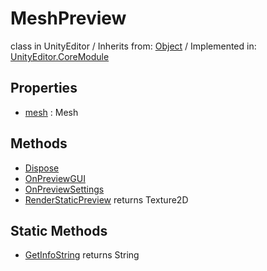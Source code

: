 # MeshPreview
class in UnityEditor
 / Inherits from: <a href="https://docs.unity3d.com/6000.2/Documentation/ScriptReference/Object.html">Object</a> / Implemented in: <a href="https://docs.unity3d.com/6000.2/Documentation/ScriptReference/UnityEditor.CoreModule.html">UnityEditor.CoreModule</a>

## Properties
- <a href="https://docs.unity3d.com/6000.2/Documentation/ScriptReference/MeshPreview-mesh.html">mesh</a> : Mesh

## Methods
- <a href="https://docs.unity3d.com/6000.2/Documentation/ScriptReference/MeshPreview.Dispose.html">Dispose</a>
- <a href="https://docs.unity3d.com/6000.2/Documentation/ScriptReference/MeshPreview.OnPreviewGUI.html">OnPreviewGUI</a>
- <a href="https://docs.unity3d.com/6000.2/Documentation/ScriptReference/MeshPreview.OnPreviewSettings.html">OnPreviewSettings</a>
- <a href="https://docs.unity3d.com/6000.2/Documentation/ScriptReference/MeshPreview.RenderStaticPreview.html">RenderStaticPreview</a> returns Texture2D

## Static Methods
- <a href="https://docs.unity3d.com/6000.2/Documentation/ScriptReference/MeshPreview.GetInfoString.html">GetInfoString</a> returns String
